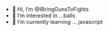 - 👋 Hi, I’m @IBringGunsToFights
- 👀 I’m interested in ...balls
- 🌱 I’m currently learning ... javascript


<!---
IBringGunsToFights/IBringGunsToFights is a ✨ special ✨ repository because its `README.md` (this file) appears on your GitHub profile.
You can click the Preview link to take a look at your changes.
--->

